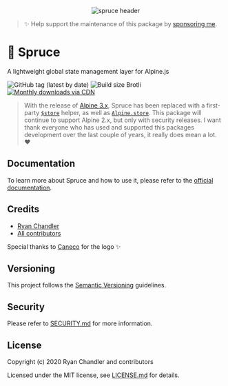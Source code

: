 <p align="center"><img src="/art/header.png?1" alt="spruce header"></p>

> ✨ Help support the maintenance of this package by [sponsoring me](https://github.com/sponsors/ryangjchandler).

# 🌲 Spruce

A lightweight global state management layer for Alpine.js

![GitHub tag (latest by date)](https://img.shields.io/github/v/tag/ryangjchandler/spruce?label=version&style=flat-square)
![Build size Brotli](https://img.badgesize.io/ryangjchandler/spruce/master/dist/spruce.umd.js.svg?compression=gzip&style=flat-square&color=green)
[![Monthly downloads via CDN](https://data.jsdelivr.com/v1/package/gh/ryangjchandler/spruce/badge)](https://www.jsdelivr.com/package/gh/ryangjchandler/spruce)

> With the release of [Alpine 3.x](https://github.com/alpinejs/alpine-next), Spruce has been replaced with a first-party [`$store`](https://alpinejs.dev/magics/store) helper, as well as [`Alpine.store`](https://alpinejs.dev/magics/store). This package will continue to support Alpine 2.x, but only with security releases. I want thank everyone who has used and supported this packages development over the last couple of years, it really does mean a lot. ❤️

## Documentation

To learn more about Spruce and how to use it, please refer to the [official documentation](https://spruce.ryangjchandler.co.uk).

## Credits

- [Ryan Chandler](https://github.com/ryangjchandler)
- [All contributors](https://github.com/ryangjchandler/spruce/contributors)

Special thanks to [Caneco](https://twitter.com/caneco) for the logo ✨

## Versioning

This project follows the [Semantic Versioning](https://semver.org/) guidelines.

## Security

Please refer to [SECURITY.md](SECURITY.md) for more information.

## License

Copyright (c) 2020 Ryan Chandler and contributors

Licensed under the MIT license, see [LICENSE.md](LICENSE.md) for details.
